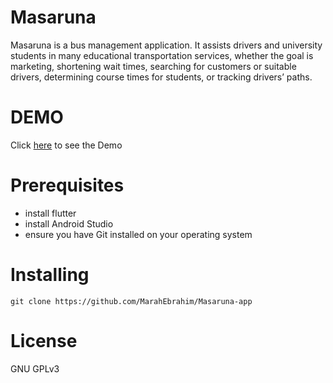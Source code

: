 <h1>Masaruna</h1>
Masaruna is a bus management application. It assists
drivers and university students in many educational
transportation services, whether the goal is marketing,
shortening wait times, searching for customers or
suitable drivers, determining course times for students,
or tracking drivers’ paths.
<h1>DEMO </h1>
Click <a href="https://drive.google.com/file/d/1a0vpNSj-yZDrVmlAnDktv5bB427LdobP/view?usp=sharing">here</a> to see the Demo

<h1>Prerequisites </h1>
<ul>
  <li>install flutter </li>
  <li>install Android Studio </li>
  <li>ensure you have Git installed on your operating system </li>
 </ul>
<h1>Installing </h1>



```
git clone https://github.com/MarahEbrahim/Masaruna-app
```
<h1>License </h1>
 GNU GPLv3 
